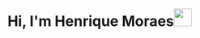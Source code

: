 <h1 align="center"><b>Hi, I'm Henrique Moraes</b><img src="https://media.giphy.com/media/hvRJCLFzcasrR4ia7z/giphy.gif" width="35"></h1>
